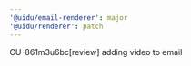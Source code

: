 ```yaml
---
'@uidu/email-renderer': major
'@uidu/renderer': patch
---
```


CU-861m3u6bc[review] adding video to email
